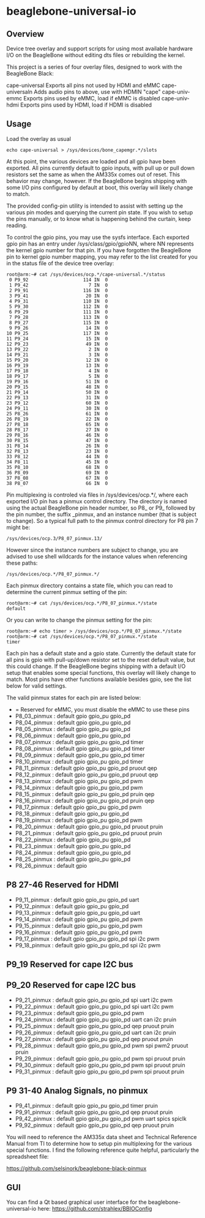 beaglebone-universal-io
=======================

Overview
--------

Device tree overlay and support scripts for using most available
hardware I/O on the BeagleBone without editing dts files or rebuilding
the kernel.

This project is a series of four overlay files, designed to work with
the BeagleBone Black:

  cape-universal  Exports all pins not used by HDMI and eMMC
  cape-universaln Adds audio pins to above, use with HDMIN "cape"
  cape-univ-emmc  Exports pins used by eMMC, load if eMMC is disabled
  cape-univ-hdmi  Exports pins used by HDMI, load if HDMI is disabled


Usage
-----

Load the overlay as usual

    echo cape-universal > /sys/devices/bone_capemgr.*/slots

At this point, the various devices are loaded and all gpio have been
exported.  All pins currently default to gpio inputs, with pull up or
pull down resistors set the same as when the AM335x comes out of reset.
This behavior may change, however.  If the BeagleBone begins shipping
with some I/O pins configured by default at boot, this overlay will
likely change to match.

The provided config-pin utility is intended to assist with  setting up
the various pin modes and querying the current pin state.  If you wish
to setup the pins manually, or to know what is happening behind the
curtain, keep reading.

To control the gpio pins, you may use the sysfs interface.  Each
exported gpio pin has an entry under /sys/class/gpio/gpioNN, where NN
represents the kernel gpio number for that pin.  If you have forgotten
the BeagleBone pin to kernel gpio number mapping, you may refer to the
list created for you in the status file of the device tree overlay:

    root@arm:~# cat /sys/devices/ocp.*/cape-universal.*/status
     0 P9_92                    114 IN  0
     1 P9_42                      7 IN  0
     2 P9_91                    116 IN  0
     3 P9_41                     20 IN  0
     4 P9_31                    110 IN  0
     5 P9_30                    112 IN  0
     6 P9_29                    111 IN  0
     7 P9_28                    113 IN  0
     8 P9_27                    115 IN  0
     9 P9_26                     14 IN  0
    10 P9_25                    117 IN  0
    11 P9_24                     15 IN  0
    12 P9_23                     49 IN  0
    13 P9_22                      2 IN  0
    14 P9_21                      3 IN  0
    15 P9_20                     12 IN  0
    16 P9_19                     13 IN  0
    17 P9_18                      4 IN  0
    18 P9_17                      5 IN  0
    19 P9_16                     51 IN  0
    20 P9_15                     48 IN  0
    21 P9_14                     50 IN  0
    22 P9_13                     31 IN  0
    23 P9_12                     60 IN  0
    24 P9_11                     30 IN  0
    25 P8_26                     61 IN  0
    26 P8_19                     22 IN  0
    27 P8_18                     65 IN  0
    28 P8_17                     27 IN  0
    29 P8_16                     46 IN  0
    30 P8_15                     47 IN  0
    31 P8_14                     26 IN  0
    32 P8_13                     23 IN  0
    33 P8_12                     44 IN  0
    34 P8_11                     45 IN  0
    35 P8_10                     68 IN  0
    36 P8_09                     69 IN  0
    37 P8_08                     67 IN  0
    38 P8_07                     66 IN  0

Pin multiplexing is controled via files in /sys/devices/ocp.*/, where
each exported I/O pin has a pinmux control directory.  The directory is
named using the actual BeagleBone pin header number, so P8_ or P9_ 
followed by the pin number, the suffix _pinmux, and an instance number
(that is subject to change).  So a typical full path to the pinmux
control directory for P8 pin 7 might be:

    /sys/devices/ocp.3/P8_07_pinmux.13/

However since the instance numbers are subject to change, you are
advised to use shell wildcards for the instance values when referencing
these paths:

    /sys/devices/ocp.*/P8_07_pinmux.*/

Each pinmux directory contains a state file, which you can read to
determine the current pinmux setting of the pin:

    root@arm:~# cat /sys/devices/ocp.*/P8_07_pinmux.*/state
    default

Or you can write to change the pinmux setting for the pin:

    root@arm:~# echo timer > /sys/devices/ocp.*/P8_07_pinmux.*/state
    root@arm:~# cat /sys/devices/ocp.*/P8_07_pinmux.*/state
    timer

Each pin has a default state and a gpio state.  Currently the default
state for all pins is gpio with pull-up/down resistor set to the reset
default value, but this could change.  If the BeagleBone begins shipping
with a default I/O setup that enables some special functions, this
overlay will likely change to match.  Most pins have other functions
available besides gpio, see the list below for valid settings.

The valid pinmux states for each pin are listed below:

  * = Reserved for eMMC, you must disable the eMMC to use these pins
  * P8_03_pinmux : default gpio gpio_pu gpio_pd
  * P8_04_pinmux : default gpio gpio_pu gpio_pd
  * P8_05_pinmux : default gpio gpio_pu gpio_pd
  * P8_06_pinmux : default gpio gpio_pu gpio_pd
  * P8_07_pinmux : default gpio gpio_pu gpio_pd timer
  * P8_08_pinmux : default gpio gpio_pu gpio_pd timer
  * P8_09_pinmux : default gpio gpio_pu gpio_pd timer
  * P8_10_pinmux : default gpio gpio_pu gpio_pd timer
  * P8_11_pinmux : default gpio gpio_pu gpio_pd pruout qep
  * P8_12_pinmux : default gpio gpio_pu gpio_pd pruout qep
  * P8_13_pinmux : default gpio gpio_pu gpio_pd pwm
  * P8_14_pinmux : default gpio gpio_pu gpio_pd pwm
  * P8_15_pinmux : default gpio gpio_pu gpio_pd pruin qep
  * P8_16_pinmux : default gpio gpio_pu gpio_pd pruin qep
  * P8_17_pinmux : default gpio gpio_pu gpio_pd pwm
  * P8_18_pinmux : default gpio gpio_pu gpio_pd
  * P8_19_pinmux : default gpio gpio_pu gpio_pd pwm
  * P8_20_pinmux : default gpio gpio_pu gpio_pd pruout pruin
  * P8_21_pinmux : default gpio gpio_pu gpio_pd pruout pruin
  * P8_22_pinmux : default gpio gpio_pu gpio_pd
  * P8_23_pinmux : default gpio gpio_pu gpio_pd
  * P8_24_pinmux : default gpio gpio_pu gpio_pd
  * P8_25_pinmux : default gpio gpio_pu gpio_pd
  * P8_26_pinmux : default gpio 

## P8 27-46 Reserved for HDMI

  * P9_11_pinmux : default gpio gpio_pu gpio_pd uart 
  * P9_12_pinmux : default gpio gpio_pu gpio_pd 
  * P9_13_pinmux : default gpio gpio_pu gpio_pd uart 
  * P9_14_pinmux : default gpio gpio_pu gpio_pd pwm 
  * P9_15_pinmux : default gpio gpio_pu gpio_pd pwm 
  * P9_16_pinmux : default gpio gpio_pu gpio_pd pwm 
  * P9_17_pinmux : default gpio gpio_pu gpio_pd spi i2c pwm 
  * P9_18_pinmux : default gpio gpio_pu gpio_pd spi i2c pwm 

## P9_19 Reserved for cape I2C bus
## P9_20 Reserved for cape I2C bus

  * P9_21_pinmux : default gpio gpio_pu gpio_pd spi uart i2c pwm 
  * P9_22_pinmux : default gpio gpio_pu gpio_pd spi uart i2c pwm 
  * P9_23_pinmux : default gpio gpio_pu gpio_pd pwm 
  * P9_24_pinmux : default gpio gpio_pu gpio_pd uart can i2c pruin 
  * P9_25_pinmux : default gpio gpio_pu gpio_pd qep pruout pruin 
  * P9_26_pinmux : default gpio gpio_pu gpio_pd uart can i2c pruin 
  * P9_27_pinmux : default gpio gpio_pu gpio_pd qep pruout pruin 
  * P9_28_pinmux : default gpio gpio_pu gpio_pd pwm spi pwm2 pruout pruin 
  * P9_29_pinmux : default gpio gpio_pu gpio_pd pwm spi pruout pruin 
  * P9_30_pinmux : default gpio gpio_pu gpio_pd pwm spi pruout pruin 
  * P9_31_pinmux : default gpio gpio_pu gpio_pd pwm spi pruout pruin 

## P9 31-40 Analog Signals, no pinmux

  * P9_41_pinmux : default gpio gpio_pu gpio_pd timer pruin 
  * P9_91_pinmux : default gpio gpio_pu gpio_pd qep pruout pruin 
  * P9_42_pinmux : default gpio gpio_pu gpio_pd pwm uart spics spiclk 
  * P9_92_pinmux : default gpio gpio_pu gpio_pd qep pruout pruin 

You will need to reference the AM335x data sheet and Technical Reference
Manual from TI to determine how to setup pin multiplexing for the
various special functions.  I find the following reference quite
helpful, particularly the spreadsheet file:

https://github.com/selsinork/beaglebone-black-pinmux

GUI
-----
You can find a Qt based graphical user interface for the beaglebone-universal-io here: https://github.com/strahlex/BBIOConfig
